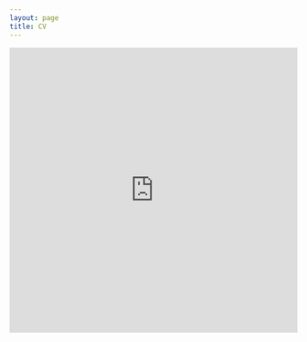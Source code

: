 ```yaml
---
layout: page
title: CV
---
```

<iframe src="https://drive.google.com/file/d/1sJWHOab2ulvbl_NdQEbKAlU6q0gF-ndH/view" class="gde-frame" style="width:100%; height:500px; border: none;" scrolling="yes">
</iframe>


